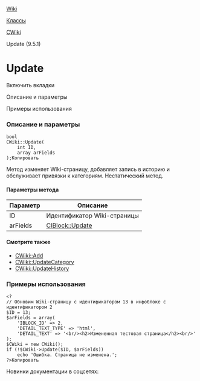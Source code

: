 [Wiki](/api_help/wiki/index.php)

[Классы](/api_help/wiki/classes/index.php)

[CWiki](/api_help/wiki/classes/cwiki/index.php)

Update (9.5.1)

Update
======

Включить вкладки

Описание и параметры

Примеры использования

### Описание и параметры

```
bool
CWiki::Update(
	int ID,
	array arFields
);Копировать
```

Метод изменяет Wiki-страницу, добавляет запись в историю и обслуживает привязки к категориям. Нестатический метод.

#### Параметры метода

| Параметр | Описание |
| --- | --- |
| ID | Идентификатор Wiki-страницы |
| arFields | [CIBlock::Update](/api_help/iblock/classes/ciblock/update.php) |

#### Смотрите также

* [CWiki::Add](/api_help/wiki/classes/cwiki/Add.php)
* [CWiki::UpdateCategory](/api_help/wiki/classes/cwiki/UpdateCategory.php)
* [CWiki::UpdateHistory](/api_help/wiki/classes/cwiki/UpdateHistory.php)

### Примеры использования

```
<?
// Обновим Wiki-страницу с идентификатором 13 в инфоблоке с идентификатором 2
$ID = 13;
$arFields = array(
	'IBLOCK_ID' => 2,
	'DETAIL_TEXT_TYPE' => 'html',
	'DETAIL_TEXT' => '<br/><h2>Измененная тестовая страница</h2><br/>'	
);
$CWiki = new CWiki();
if (!$CWiki->Update($ID, $arFields))
	echo 'Ошибка. Страница не изменена.';
?>Копировать
```

Новинки документации в соцсетях: